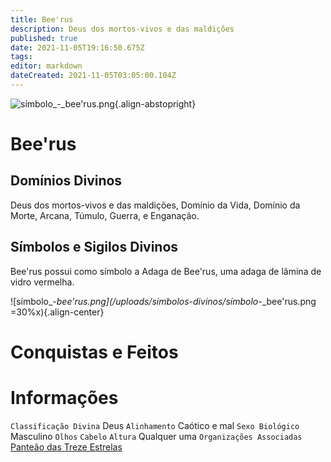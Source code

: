 ```yaml
---
title: Bee'rus
description: Deus dos mortos-vivos e das maldições
published: true
date: 2021-11-05T19:16:50.675Z
tags: 
editor: markdown
dateCreated: 2021-11-05T03:05:00.104Z
---
```


<!-- SUBTITLE: Deus dos Sonhos e da Morte -->

![símbolo_-_bee'rus.png](/uploads/simbolos-divinos/símbolo_-_bee'rus.png){.align-abstopright}
# Bee'rus


## Domínios Divinos
Deus dos mortos-vivos e das maldições, Domínio da Vida, Domínio da Morte, Arcana, Túmulo, Guerra, e Enganação.

## Símbolos e Sigilos Divinos
Bee'rus possui como símbolo a Adaga de Bee'rus, uma adaga de lâmina de vidro vermelha.

![símbolo_-_bee'rus.png](/uploads/simbolos-divinos/símbolo_-_bee'rus.png =30%x){.align-center}

# Conquistas e Feitos


# Informações
`Classificação Divina` Deus
`Alinhamento` Caótico e mal
`Sexo Biológico` Masculino 
`Olhos` 
`Cabelo` 
`Altura` Qualquer uma 
`Organizações Associadas` [Panteão das Treze Estrelas](http://localhost/divindades/panteao-das-treze-estrelas#panteao-das-treze-estrelas)


